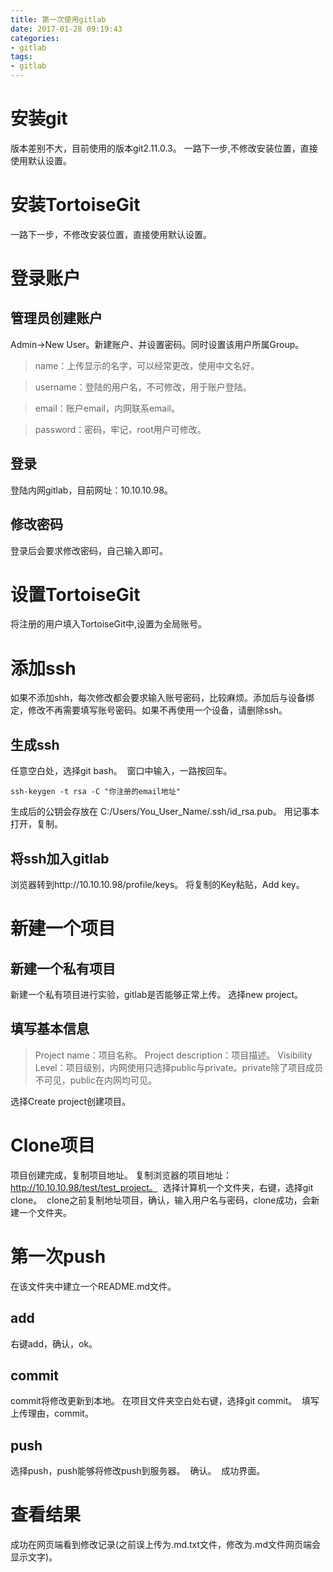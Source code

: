 ```yaml
---
title: 第一次使用gitlab
date: 2017-01-28 09:19:43
categories: 
- gitlab
tags:
- gitlab
---
```


# 安装git
版本差别不大，目前使用的版本git2.11.0.3。
一路下一步,不修改安装位置，直接使用默认设置。
# 安装TortoiseGit
一路下一步，不修改安装位置，直接使用默认设置。
# 登录账户
## 管理员创建账户
Admin→New User。新建账户、并设置密码。同时设置该用户所属Group。
> name：上传显示的名字，可以经常更改，使用中文名好。

> username：登陆的用户名，不可修改，用于账户登陆。

> email：账户email，内网联系email。

> password：密码，牢记，root用户可修改。

## 登录
登陆内网gitlab，目前网址：10.10.10.98。
<img src="/img/第一次使用gitlab/22-04-07.jpg" alt=""/>

<!--more-->
## 修改密码
登录后会要求修改密码，自己输入即可。
<img src="/img/第一次使用gitlab/22-05-00.jpg" alt=""/>
# 设置TortoiseGit
将注册的用户填入TortoiseGit中,设置为全局账号。
<img src="/img/第一次使用gitlab/21-07-01.jpg" alt=""/>
# 添加ssh
如果不添加shh，每次修改都会要求输入账号密码，比较麻烦。添加后与设备绑定，修改不再需要填写账号密码。如果不再使用一个设备，请删除ssh。
## 生成ssh
任意空白处，选择git bash。
<img src="/img/第一次使用gitlab/06-27-40.jpg" alt=""/>
窗口中输入，一路按回车。
```
ssh-keygen -t rsa -C "你注册的email地址"
```
生成后的公钥会存放在 C:/Users/You_User_Name/.ssh/id_rsa.pub。
用记事本打开，复制。
<img src="/img/第一次使用gitlab/06-30-35.jpg" alt=""/>
## 将ssh加入gitlab
浏览器转到http://10.10.10.98/profile/keys。
将复制的Key粘贴，Add key。
<img src="/img/第一次使用gitlab/06-32-52.jpg" alt=""/>
# 新建一个项目
## 新建一个私有项目
新建一个私有项目进行实验，gitlab是否能够正常上传。
选择new project。
<img src="/img/第一次使用gitlab/06-07-09.jpg" alt=""/>
## 填写基本信息
> Project name：项目名称。
> Project description：项目描述。
> Visibility Level：项目级别，内网使用只选择public与private。private除了项目成员不可见，public在内网均可见。

选择Create project创建项目。
<img src="/img/第一次使用gitlab/06-08-43.jpg" alt=""/>
# Clone项目 
项目创建完成，复制项目地址。
复制浏览器的项目地址：http://10.10.10.98/test/test_project。
<img src="/img/第一次使用gitlab/06-14-02.jpg" alt=""/>
选择计算机一个文件夹，右键，选择git clone。
<img src="/img/第一次使用gitlab/06-15-28.jpg" alt=""/>
clone之前复制地址项目，确认，输入用户名与密码，clone成功，会新建一个文件夹。
<img src="/img/第一次使用gitlab/06-16-37.jpg" alt=""/>
# 第一次push
在该文件夹中建立一个README.md文件。
<img src="/img/第一次使用gitlab/06-18-54.jpg" alt=""/>
## add
右键add，确认，ok。
<img src="/img/第一次使用gitlab/06-19-25.jpg" alt=""/>
## commit
commit将修改更新到本地。
在项目文件夹空白处右键，选择git commit。
<img src="/img/第一次使用gitlab/06-25-26.jpg" alt=""/>
填写上传理由，commit。
<img src="/img/第一次使用gitlab/06-26-03.jpg" alt=""/>
## push 
选择push，push能够将修改push到服务器。
<img src="/img/第一次使用gitlab/06-36-23.jpg" alt=""/>
确认。
<img src="/img/第一次使用gitlab/06-37-12.jpg" alt=""/>
成功界面。
<img src="/img/第一次使用gitlab/06-37-36.jpg" alt=""/>
# 查看结果
成功在网页端看到修改记录(之前误上传为.md.txt文件，修改为.md文件网页端会显示文字)。
<img src="/img/第一次使用gitlab/06-40-03.jpg" alt=""/>